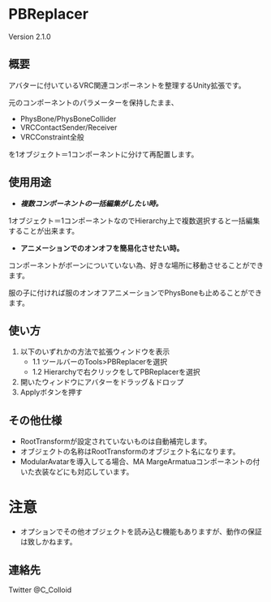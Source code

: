 # PBReplacer
Version 2.1.0

## 概要
アバターに付いているVRC関連コンポーネントを整理するUnity拡張です。

元のコンポーネントのパラメーターを保持したまま、
* PhysBone/PhysBoneCollider
* VRCContactSender/Receiver
* VRCConstraint全般

を1オブジェクト＝1コンポーネントに分けて再配置します。

## 使用用途
* ___複数コンポーネントの一括編集がしたい時。___

1オブジェクト＝1コンポーネントなのでHierarchy上で複数選択すると一括編集することが出来ます。

* __アニメーションでのオンオフを簡易化させたい時。__

コンポーネントがボーンについていない為、好きな場所に移動させることができます。

服の子に付ければ服のオンオフアニメーションでPhysBoneも止めることができます。

## 使い方
1. 以下のいずれかの方法で拡張ウィンドウを表示
	* 1.1 ツールバーのTools>PBReplacerを選択
	* 1.2 Hierarchyで右クリックをしてPBReplacerを選択
2. 開いたウィンドウにアバターをドラッグ＆ドロップ
3. Applyボタンを押す

## その他仕様
* RootTransformが設定されていないものは自動補完します。
* オブジェクトの名称はRootTransformのオブジェクト名になります。
* ModularAvatarを導入してる場合、MA MargeArmatuaコンポーネントの付いた衣装などにも対応しています。

# 注意
* オプションでその他オブジェクトを読み込む機能もありますが、動作の保証は致しかねます。

## 連絡先
Twitter @C_Colloid

